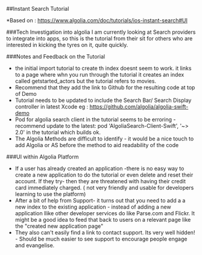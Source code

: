##Instant Search Tutorial

*Based on : https://www.algolia.com/doc/tutorials/ios-instant-search#UI

###Tech Investigation into algolia
I am currently looking at Search providers to integrate into apps, so this is the tutorial from their sit
for others who are interested in kicking the tyres on it, quite quickly. 

###Notes and Feedback on the Tutorial

- the initial import tutorial to create th index doesnt seem to work. it links to a page where whn you run through the tutorial it creates an index called getstarted_actors but the tutorial refers to movies. 
- Recommend that they add the link to Github for the resulting code at top of Demo
- Tutorial needs to be updated to include the Search Bar/ Search Display controller in latest Xcode eg : https://github.com/algolia/algolia-swift-demo
- Pod for algolia search client in the tutorial seems to be erroring - recommend update to the latest: pod 'AlgoliaSearch-Client-Swift', '~> 2.0' in the tutorial which builds ok. 
- The Algolia Methods are difficult to identify - it would be a nice touch to add Algolia or AS before the method to aid readability of the code

###UI within Algolia Platform
- If a user has already created an application -there is no easy way to create a new application to do the tutorial or even delete and reset their account. If they try- then they are threatened with having their credit card immediately charged. ( not very friendly and usable for developers learning to use the platform)
- After a bit of help from Support- it turns out that you need to add a a new index to the existing application - instead of adding a new application llike other developer services do like Parse.com and Flickr.  It might be a good idea to feed that back to users on a relevant page like the "created new application page"
- They also can't easily find a link to contact support. Its very well hidden! - Should be much easier to see support to encourage people engage and evangelise. 